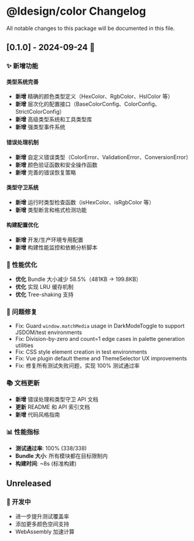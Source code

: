 # @ldesign/color Changelog

All notable changes to this package will be documented in this file.

## [0.1.0] - 2024-09-24 🎉

### ✨ 新增功能

#### 类型系统完善
- **新增** 精确的颜色类型定义（HexColor、RgbColor、HslColor 等）
- **新增** 层次化的配置接口（BaseColorConfig、ColorConfig、StrictColorConfig）
- **新增** 高级类型系统和工具类型库
- **新增** 强类型事件系统

#### 错误处理机制
- **新增** 自定义错误类型（ColorError、ValidationError、ConversionError）
- **新增** 颜色验证函数和安全操作函数
- **新增** 完善的错误恢复策略

#### 类型守卫系统
- **新增** 运行时类型检查函数（isHexColor、isRgbColor 等）
- **新增** 类型断言和格式检测功能

#### 构建配置优化
- **新增** 开发/生产环境专用配置
- **新增** 构建性能监控和依赖分析脚本

### 🔧 性能优化
- **优化** Bundle 大小减少 58.5%（481KB → 199.8KB）
- **优化** 实现 LRU 缓存机制
- **优化** Tree-shaking 支持

### 🐛 问题修复
- Fix: Guard `window.matchMedia` usage in DarkModeToggle to support JSDOM/test environments
- Fix: Division-by-zero and count=1 edge cases in palette generation utilities
- Fix: CSS style element creation in test environments
- Fix: Vue plugin default theme and ThemeSelector UX improvements
- Fix: 修复所有测试失败问题，实现 100% 测试通过率

### 📚 文档更新
- **新增** 错误处理和类型守卫 API 文档
- **更新** README 和 API 索引文档
- **新增** 代码风格指南

### 📊 性能指标
- **测试通过率**: 100% (338/338)
- **Bundle 大小**: 所有模块都在目标限制内
- **构建时间**: ~8s (标准构建)

## Unreleased

### 🔄 开发中
- 进一步提升测试覆盖率
- 添加更多颜色空间支持
- WebAssembly 加速计算
